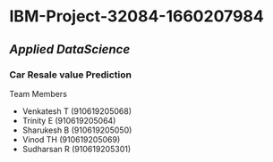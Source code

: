 # IBM-Project-32084-1660207984
## _Applied DataScience_
### Car Resale value Prediction

Team Members
- Venkatesh T (910619205068)
- Trinity E (910619205064)
- Sharukesh B (910619205050)
- Vinod TH (910619205069)
- Sudharsan R (910619205301)
